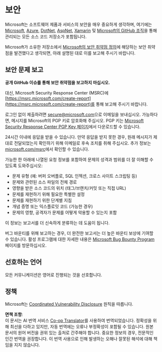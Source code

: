 <!--
CO_OP_TRANSLATOR_METADATA:
{
  "original_hash": "8587f83cfded1bfab99fda4022f4df89",
  "translation_date": "2025-08-24T21:04:33+00:00",
  "source_file": "SECURITY.md",
  "language_code": "ko"
}
-->
# 보안

Microsoft는 소프트웨어 제품과 서비스의 보안을 매우 중요하게 생각하며, 여기에는 [Microsoft](https://github.com/Microsoft), [Azure](https://github.com/Azure), [DotNet](https://github.com/dotnet), [AspNet](https://github.com/aspnet), [Xamarin](https://github.com/xamarin) 및 [Microsoft의 GitHub 조직](https://opensource.microsoft.com/)을 통해 관리되는 모든 소스 코드 저장소가 포함됩니다.

Microsoft가 소유한 저장소에서 [Microsoft의 보안 취약점 정의](https://docs.microsoft.com/en-us/previous-versions/tn-archive/cc751383(v=technet.10))에 해당하는 보안 취약점을 발견했다고 생각되면, 아래 설명된 대로 이를 보고해 주시기 바랍니다.

## 보안 문제 보고

**공개 GitHub 이슈를 통해 보안 취약점을 보고하지 마십시오.**

대신, Microsoft Security Response Center (MSRC)에 [https://msrc.microsoft.com/create-report](https://msrc.microsoft.com/create-report)를 통해 보고해 주시기 바랍니다.

로그인 없이 제출하려면 [secure@microsoft.com](mailto:secure@microsoft.com)으로 이메일을 보내십시오. 가능하다면, 메시지를 Microsoft의 PGP 키로 암호화해 주십시오. PGP 키는 [Microsoft Security Response Center PGP Key 페이지](https://www.microsoft.com/en-us/msrc/pgp-key-msrc)에서 다운로드할 수 있습니다.

24시간 이내에 응답을 받을 수 있습니다. 만약 응답을 받지 못한 경우, 원래 메시지가 제대로 전달되었는지 확인하기 위해 이메일로 후속 조치를 취해 주십시오. 추가 정보는 [microsoft.com/msrc](https://www.microsoft.com/msrc)에서 확인할 수 있습니다.

가능한 한 아래에 나열된 요청 정보를 포함하여 문제의 성격과 범위를 더 잘 이해할 수 있도록 도와주십시오:

  * 문제 유형 (예: 버퍼 오버플로, SQL 인젝션, 크로스 사이트 스크립팅 등)
  * 문제와 관련된 소스 파일의 전체 경로
  * 영향을 받은 소스 코드의 위치 (태그/브랜치/커밋 또는 직접 URL)
  * 문제를 재현하기 위해 필요한 특별한 설정
  * 문제를 재현하기 위한 단계별 지침
  * 개념 증명 또는 익스플로잇 코드 (가능한 경우)
  * 문제의 영향, 공격자가 문제를 어떻게 악용할 수 있는지 포함

이 정보는 보고서를 더 신속하게 분류하는 데 도움이 됩니다.

버그 바운티를 위해 보고하는 경우, 더 완전한 보고서는 더 높은 바운티 보상에 기여할 수 있습니다. 활성 프로그램에 대한 자세한 내용은 [Microsoft Bug Bounty Program](https://microsoft.com/msrc/bounty) 페이지를 방문하십시오.

## 선호하는 언어

모든 커뮤니케이션은 영어로 진행되는 것을 선호합니다.

## 정책

Microsoft는 [Coordinated Vulnerability Disclosure](https://www.microsoft.com/en-us/msrc/cvd) 원칙을 따릅니다.

**면책 조항**:  
이 문서는 AI 번역 서비스 [Co-op Translator](https://github.com/Azure/co-op-translator)를 사용하여 번역되었습니다. 정확성을 위해 최선을 다하고 있지만, 자동 번역에는 오류나 부정확성이 포함될 수 있습니다. 원본 문서의 원어 버전을 권위 있는 출처로 간주해야 합니다. 중요한 정보의 경우, 전문적인 인간 번역을 권장합니다. 이 번역 사용으로 인해 발생하는 오해나 잘못된 해석에 대해 책임을 지지 않습니다.
